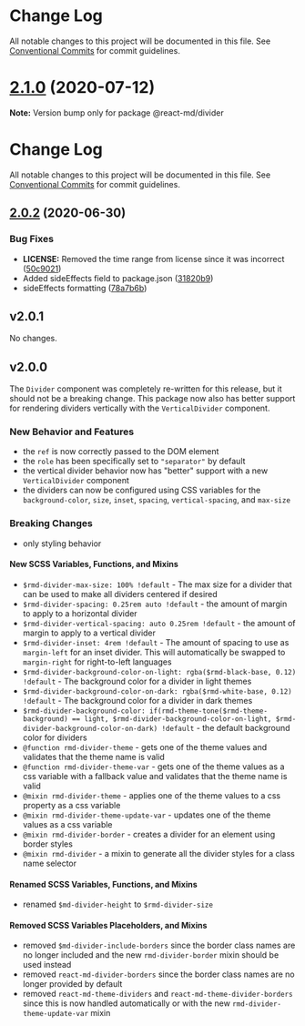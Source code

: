 # Change Log

All notable changes to this project will be documented in this file. See
[Conventional Commits](https://conventionalcommits.org) for commit guidelines.

# [2.1.0](https://github.com/mlaursen/react-md/compare/v2.0.4...v2.1.0) (2020-07-12)

**Note:** Version bump only for package @react-md/divider

# Change Log

All notable changes to this project will be documented in this file. See
[Conventional Commits](https://conventionalcommits.org) for commit guidelines.

## [2.0.2](https://github.com/mlaursen/react-md/compare/v2.0.1...v2.0.2) (2020-06-30)

### Bug Fixes

- **LICENSE:** Removed the time range from license since it was incorrect
  ([50c9021](https://github.com/mlaursen/react-md/commit/50c9021cedc0d642758b9fd541bb6c93d2fe1786))
- Added sideEffects field to package.json
  ([31820b9](https://github.com/mlaursen/react-md/commit/31820b9b43705e5849664500a17b6849eb6dc2a9))
- sideEffects formatting
  ([78a7b6b](https://github.com/mlaursen/react-md/commit/78a7b6b0e40c7daefb749835670705f21bd21720))

## v2.0.1

No changes.

## v2.0.0

The `Divider` component was completely re-written for this release, but it
should not be a breaking change. This package now also has better support for
rendering dividers vertically with the `VerticalDivider` component.

### New Behavior and Features

- the `ref` is now correctly passed to the DOM element
- the `role` has been specifically set to `"separator"` by default
- the vertical divider behavior now has "better" support with a new
  `VerticalDivider` component
- the dividers can now be configured using CSS variables for the
  `background-color`, `size`, `inset`, `spacing`, `vertical-spacing`, and
  `max-size`

### Breaking Changes

- only styling behavior

#### New SCSS Variables, Functions, and Mixins

- `$rmd-divider-max-size: 100% !default` - The max size for a divider that can
  be used to make all dividers centered if desired
- `$rmd-divider-spacing: 0.25rem auto !default` - the amount of margin to apply
  to a horizontal divider
- `$rmd-divider-vertical-spacing: auto 0.25rem !default` - the amount of margin
  to apply to a vertical divider
- `$rmd-divider-inset: 4rem !default` - The amount of spacing to use as
  `margin-left` for an inset divider. This will automatically be swapped to
  `margin-right` for right-to-left languages
- `$rmd-divider-background-color-on-light: rgba($rmd-black-base, 0.12) !default` -
  The background color for a divider in light themes
- `$rmd-divider-background-color-on-dark: rgba($rmd-white-base, 0.12) !default` -
  The background color for a divider in dark themes
- `$rmd-divider-background-color: if(rmd-theme-tone($rmd-theme-background) == light, $rmd-divider-background-color-on-light, $rmd-divider-background-color-on-dark) !default` -
  the default background color for dividers
- `@function rmd-divider-theme` - gets one of the theme values and validates
  that the theme name is valid
- `@function rmd-divider-theme-var` - gets one of the theme values as a css
  variable with a fallback value and validates that the theme name is valid
- `@mixin rmd-divider-theme` - applies one of the theme values to a css property
  as a css variable
- `@mixin rmd-divider-theme-update-var` - updates one of the theme values as a
  css variable
- `@mixin rmd-divider-border` - creates a divider for an element using border
  styles
- `@mixin rmd-divider` - a mixin to generate all the divider styles for a class
  name selector

#### Renamed SCSS Variables, Functions, and Mixins

- renamed `$md-divider-height` to `$rmd-divider-size`

#### Removed SCSS Variables Placeholders, and Mixins

- removed `$md-divider-include-borders` since the border class names are no
  longer included and the new `rmd-divider-border` mixin should be used instead
- removed `react-md-divider-borders` since the border class names are no longer
  provided by default
- removed `react-md-theme-dividers` and `react-md-theme-divider-borders` since
  this is now handled automatically or with the new
  `rmd-divider-theme-update-var` mixin
